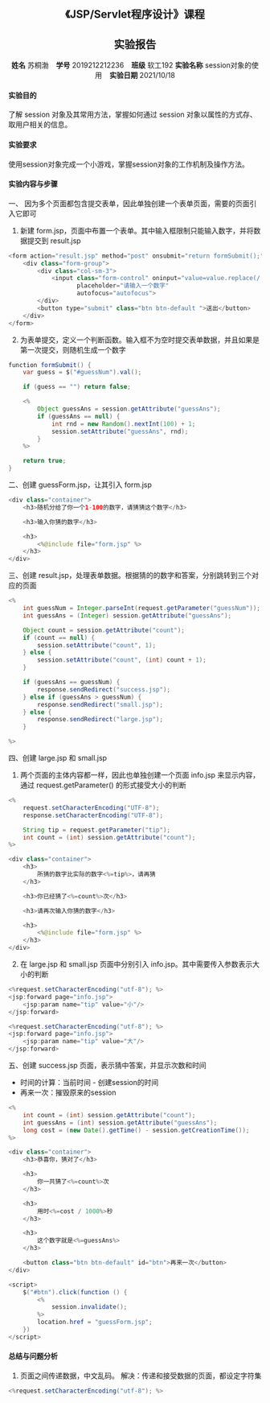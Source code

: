 
<center>
    <h2>《JSP/Servlet程序设计》课程</h2>  
    <h2>实验报告</h2>

**姓名** 苏桐渤 &ensp; **学号** 2019212212236 &ensp; **班级** 软工192
**实验名称** session对象的使用 &ensp; **实验日期** 2021/10/18
</center>

#### 实验目的

了解 session 对象及其常用方法，掌握如何通过 session 对象以属性的方式存、取用户相关的信息。

#### 实验要求

使用session对象完成一个小游戏，掌握session对象的工作机制及操作方法。

#### 实验内容与步骤

一、 因为多个页面都包含提交表单，因此单独创建一个表单页面，需要的页面引入它即可

1. 新建 form.jsp，页面中布置一个表单。其中输入框限制只能输入数字，并将数据提交到 result.jsp

```java
<form action="result.jsp" method="post" onsubmit="return formSubmit();" class="form-horizontal">
    <div class="form-group">
        <div class="col-sm-3">
            <input class="form-control" oninput="value=value.replace(/[^\d]/g,'')" name="guessNum" id="guessNum"
                   placeholder="请输入一个数字"
                   autofocus="autofocus">
        </div>
        <button type="submit" class="btn btn-default ">送出</button>
    </div>
</form>
```

2. 为表单提交，定义一个判断函数。输入框不为空时提交表单数据，并且如果是第一次提交，则随机生成一个数字

```java
function formSubmit() {
    var guess = $("#guessNum").val();

    if (guess == "") return false;

    <% 
        Object guessAns = session.getAttribute("guessAns");
        if (guessAns == null) {
            int rnd = new Random().nextInt(100) + 1;
            session.setAttribute("guessAns", rnd);
        }
    %>

    return true;
}
```

二、创建 guessForm.jsp，让其引入 form.jsp

```java
<div class="container">
    <h3>随机分给了你一个1-100的数字，请猜猜这个数字</h3>

    <h3>输入你猜的数字</h3>

    <h3>
        <%@include file="form.jsp" %>
    </h3>
</div>
```

三、创建 result.jsp，处理表单数据。根据猜的的数字和答案，分别跳转到三个对应的页面

```java
<%
    int guessNum = Integer.parseInt(request.getParameter("guessNum"));
    int guessAns = (Integer) session.getAttribute("guessAns");

    Object count = session.getAttribute("count");
    if (count == null) {
        session.setAttribute("count", 1);
    } else {
        session.setAttribute("count", (int) count + 1);
    }

    if (guessAns == guessNum) {
        response.sendRedirect("success.jsp");
    } else if (guessAns > guessNum) {
        response.sendRedirect("small.jsp");
    } else {
        response.sendRedirect("large.jsp");
    }

%>
```

四、创建 large.jsp 和 small.jsp

1. 两个页面的主体内容都一样，因此也单独创建一个页面 info.jsp 来显示内容，通过 request.getParameter() 的形式接受大小的判断

```java
<%
    request.setCharacterEncoding("UTF-8");
    response.setCharacterEncoding("UTF-8");

    String tip = request.getParameter("tip");
    int count = (int) session.getAttribute("count");
%>

<div class="container">
    <h3>
        所猜的数字比实际的数字<%=tip%>，请再猜
    </h3>

    <h3>你已经猜了<%=count%>次</h3>

    <h3>请再次输入你猜的数字</h3>

    <h3>
        <%@include file="form.jsp" %>
    </h3>
</div>
```

2. 在 large.jsp 和 small.jsp 页面中分别引入 info.jsp。其中需要传入参数表示大小的判断

```java
<%request.setCharacterEncoding("utf-8"); %>
<jsp:forward page="info.jsp">
    <jsp:param name="tip" value="小"/>
</jsp:forward>
```

```java
<%request.setCharacterEncoding("utf-8"); %>
<jsp:forward page="info.jsp">
    <jsp:param name="tip" value="大"/>
</jsp:forward>
```

五、创建 success.jsp 页面，表示猜中答案，并显示次数和时间

- 时间的计算：当前时间 - 创建session的时间
- 再来一次：摧毁原来的session

```java
<%
    int count = (int) session.getAttribute("count");
    int guessAns = (int) session.getAttribute("guessAns");
    long cost = (new Date().getTime() - session.getCreationTime());
%>

<div class="container">
    <h3>恭喜你，猜对了</h3>

    <h3>
        你一共猜了<%=count%>次
    </h3>

    <h3>
        用时<%=cost / 1000%>秒
    </h3>

    <h3>
        这个数字就是<%=guessAns%>
    </h3>

    <button class="btn btn-default" id="btn">再来一次</button>
</div>

<script>
    $("#btn").click(function () {
        <%
            session.invalidate();
        %>
        location.href = "guessForm.jsp";
    })
</script>
```

#### 总结与问题分析

1. 页面之间传递数据，中文乱码。
解决：传递和接受数据的页面，都设定字符集

```java
<%request.setCharacterEncoding("utf-8"); %>
```